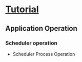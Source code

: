 # [Tutorial](/docs/tutorials-idx.md)

## Application Operation

### Scheduler operation

- Scheduler Process Operation
